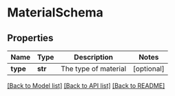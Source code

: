 # MaterialSchema

## Properties
Name | Type | Description | Notes
------------ | ------------- | ------------- | -------------
**type** | **str** | The type of material | [optional] 

[[Back to Model list]](../README.md#documentation-for-models) [[Back to API list]](../README.md#documentation-for-api-endpoints) [[Back to README]](../README.md)


